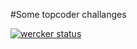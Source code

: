 #Some topcoder challanges

[![wercker status](https://app.wercker.com/status/aa1fcd2308cd5f1b0680d1181e5eaf71/m "werckerstatus")](https://app.wercker.com/project/bykey/aa1fcd2308cd5f1b0680d1181e5eaf71)
